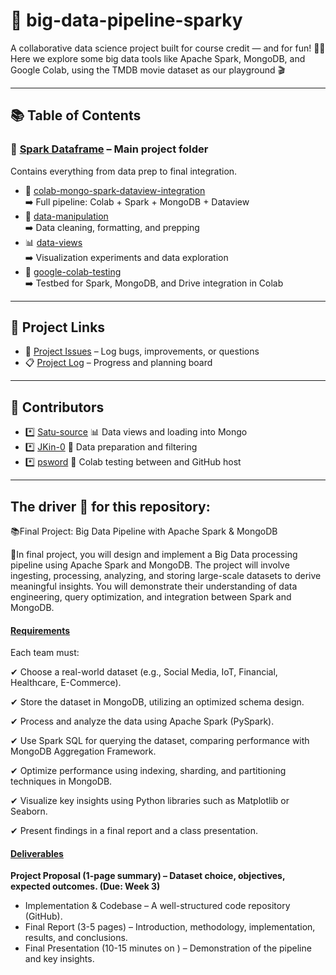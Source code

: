 # 🚀 big-data-pipeline-sparky  
A collaborative data science project built for course credit — and for fun! 🧠💡  
Here we explore some big data tools like Apache Spark, MongoDB, and Google Colab, using the TMDB movie dataset as our playground 🎬  

---

## 📚 Table of Contents

### 📁 [Spark Dataframe](spark-dataframe) – Main project folder  
Contains everything from data prep to final integration.

- 🔗 [colab-mongo-spark-dataview-integration](spark-dataframe/colab-mongo-spark-dataview-integration)  
  ➡️ Full pipeline: Colab + Spark + MongoDB + Dataview  
- 🧹 [data-manipulation](spark-dataframe/data-manipulation)  
  ➡️ Data cleaning, formatting, and prepping  
- 📊 [data-views](spark-dataframe/data-views)  
  ➡️ Visualization experiments and data exploration  
- 🧪 [google-colab-testing](spark-dataframe/google-colab-testing)  
  ➡️ Testbed for Spark, MongoDB, and Drive integration in Colab

---

## 🔧 Project Links

- 🐞 [Project Issues](https://github.com/psword/big-data-pipeline-sparky/issues) – Log bugs, improvements, or questions  
- 📋 [Project Log](https://github.com/users/psword/projects/3/views/1) – Progress and planning board

---

## 👥 Contributors  
- *️⃣ [Satu-source](https://github.com/Satu-source)
  📊 Data views and loading into Mongo
- *️⃣ [JKin-0](https://github.com/JKin-0)
  🧹 Data preparation and filtering
- *️⃣ [psword](https://github.com/psword)
  🧪 Colab testing between and GitHub host
---

## The driver :car: for this repository:

📚Final Project: Big Data Pipeline with Apache Spark & MongoDB

🚀In final project, you will design and implement a Big Data processing pipeline using Apache Spark and MongoDB. The project will involve ingesting, processing, analyzing, and storing large-scale datasets to derive meaningful insights. You will demonstrate their understanding of data engineering, query optimization, and integration between Spark and MongoDB.

#### <ins>Requirements</ins>

Each team must:

✔ Choose a real-world dataset (e.g., Social Media, IoT, Financial, Healthcare, E-Commerce).

✔ Store the dataset in MongoDB, utilizing an optimized schema design.

✔ Process and analyze the data using Apache Spark (PySpark).

✔ Use Spark SQL for querying the dataset, comparing performance with MongoDB Aggregation Framework.

✔ Optimize performance using indexing, sharding, and partitioning techniques in MongoDB.

✔ Visualize key insights using Python libraries such as Matplotlib or Seaborn.

✔ Present findings in a final report and a class presentation.

#### <ins>Deliverables</ins>

__Project Proposal (1-page summary) – Dataset choice, objectives, expected outcomes. (Due: Week 3)__

- Implementation & Codebase – A well-structured code repository (GitHub).
- Final Report (3-5 pages) – Introduction, methodology, implementation, results, and conclusions.
- Final Presentation (10-15 minutes on ) – Demonstration of the pipeline and key insights.
